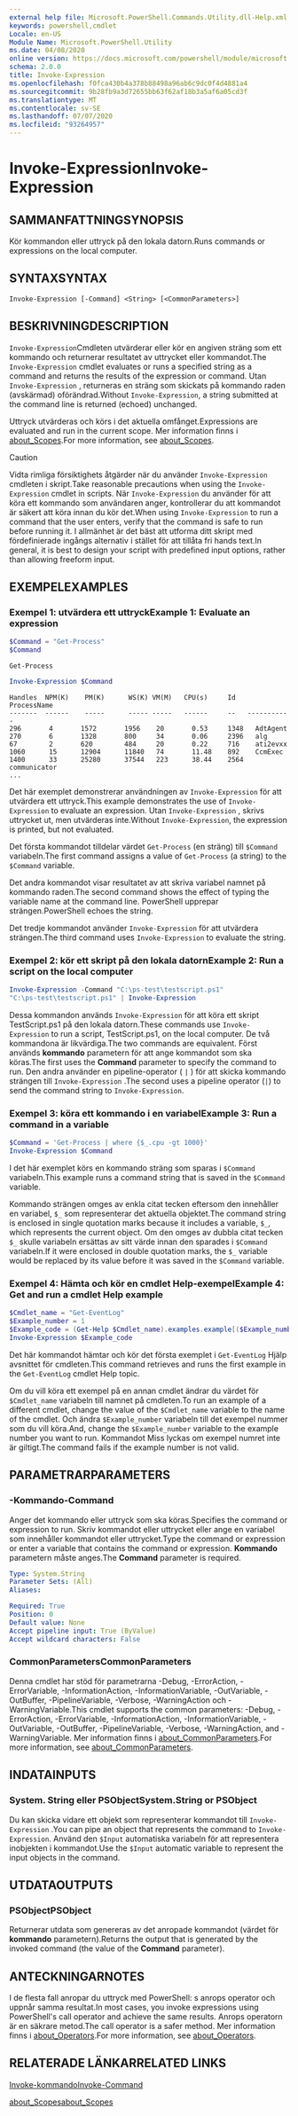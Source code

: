```yaml
---
external help file: Microsoft.PowerShell.Commands.Utility.dll-Help.xml
keywords: powershell,cmdlet
Locale: en-US
Module Name: Microsoft.PowerShell.Utility
ms.date: 04/08/2020
online version: https://docs.microsoft.com/powershell/module/microsoft.powershell.utility/invoke-expression?view=powershell-5.1&WT.mc_id=ps-gethelp
schema: 2.0.0
title: Invoke-Expression
ms.openlocfilehash: f0fca430b4a378b88498a96ab6c9dc0f4d4881a4
ms.sourcegitcommit: 9b28fb9a3d72655bb63f62af18b3a5af6a05cd3f
ms.translationtype: MT
ms.contentlocale: sv-SE
ms.lasthandoff: 07/07/2020
ms.locfileid: "93264957"
---
```

# <span data-ttu-id="be4f4-103">Invoke-Expression</span><span class="sxs-lookup"><span data-stu-id="be4f4-103">Invoke-Expression</span></span>

## <span data-ttu-id="be4f4-104">SAMMANFATTNING</span><span class="sxs-lookup"><span data-stu-id="be4f4-104">SYNOPSIS</span></span>
<span data-ttu-id="be4f4-105">Kör kommandon eller uttryck på den lokala datorn.</span><span class="sxs-lookup"><span data-stu-id="be4f4-105">Runs commands or expressions on the local computer.</span></span>

## <span data-ttu-id="be4f4-106">SYNTAX</span><span class="sxs-lookup"><span data-stu-id="be4f4-106">SYNTAX</span></span>

```
Invoke-Expression [-Command] <String> [<CommonParameters>]
```

## <span data-ttu-id="be4f4-107">BESKRIVNING</span><span class="sxs-lookup"><span data-stu-id="be4f4-107">DESCRIPTION</span></span>

<span data-ttu-id="be4f4-108">`Invoke-Expression`Cmdleten utvärderar eller kör en angiven sträng som ett kommando och returnerar resultatet av uttrycket eller kommandot.</span><span class="sxs-lookup"><span data-stu-id="be4f4-108">The `Invoke-Expression` cmdlet evaluates or runs a specified string as a command and returns the results of the expression or command.</span></span> <span data-ttu-id="be4f4-109">Utan `Invoke-Expression` , returneras en sträng som skickats på kommando raden (avskärmad) oförändrad.</span><span class="sxs-lookup"><span data-stu-id="be4f4-109">Without `Invoke-Expression`, a string submitted at the command line is returned (echoed) unchanged.</span></span>

<span data-ttu-id="be4f4-110">Uttryck utvärderas och körs i det aktuella omfånget.</span><span class="sxs-lookup"><span data-stu-id="be4f4-110">Expressions are evaluated and run in the current scope.</span></span> <span data-ttu-id="be4f4-111">Mer information finns i [about_Scopes](../Microsoft.PowerShell.Core/About/about_Scopes.md).</span><span class="sxs-lookup"><span data-stu-id="be4f4-111">For more information, see [about_Scopes](../Microsoft.PowerShell.Core/About/about_Scopes.md).</span></span>

> [!CAUTION]
> <span data-ttu-id="be4f4-112">Vidta rimliga försiktighets åtgärder när du använder `Invoke-Expression` cmdleten i skript.</span><span class="sxs-lookup"><span data-stu-id="be4f4-112">Take reasonable precautions when using the `Invoke-Expression` cmdlet in scripts.</span></span> <span data-ttu-id="be4f4-113">När `Invoke-Expression` du använder för att köra ett kommando som användaren anger, kontrollerar du att kommandot är säkert att köra innan du kör det.</span><span class="sxs-lookup"><span data-stu-id="be4f4-113">When using `Invoke-Expression` to run a command that the user enters, verify that the command is safe to run before running it.</span></span> <span data-ttu-id="be4f4-114">I allmänhet är det bäst att utforma ditt skript med fördefinierade ingångs alternativ i stället för att tillåta fri hands text.</span><span class="sxs-lookup"><span data-stu-id="be4f4-114">In general, it is best to design your script with predefined input options, rather than allowing freeform input.</span></span>

## <span data-ttu-id="be4f4-115">EXEMPEL</span><span class="sxs-lookup"><span data-stu-id="be4f4-115">EXAMPLES</span></span>

### <span data-ttu-id="be4f4-116">Exempel 1: utvärdera ett uttryck</span><span class="sxs-lookup"><span data-stu-id="be4f4-116">Example 1: Evaluate an expression</span></span>

```powershell
$Command = "Get-Process"
$Command
```

```Output
Get-Process
```

```powershell
Invoke-Expression $Command
```

```Output
Handles  NPM(K)    PM(K)      WS(K) VM(M)   CPU(s)     Id   ProcessName
-------  ------    -----      ----- -----   ------     --   -----------
296       4       1572       1956    20       0.53     1348   AdtAgent
270       6       1328       800     34       0.06     2396   alg
67        2       620        484     20       0.22     716    ati2evxx
1060      15      12904      11840   74       11.48    892    CcmExec
1400      33      25280      37544   223      38.44    2564   communicator
...
```

<span data-ttu-id="be4f4-117">Det här exemplet demonstrerar användningen av `Invoke-Expression` för att utvärdera ett uttryck.</span><span class="sxs-lookup"><span data-stu-id="be4f4-117">This example demonstrates the use of `Invoke-Expression` to evaluate an expression.</span></span> <span data-ttu-id="be4f4-118">Utan `Invoke-Expression` , skrivs uttrycket ut, men utvärderas inte.</span><span class="sxs-lookup"><span data-stu-id="be4f4-118">Without `Invoke-Expression`, the expression is printed, but not evaluated.</span></span>

<span data-ttu-id="be4f4-119">Det första kommandot tilldelar värdet `Get-Process` (en sträng) till `$Command` variabeln.</span><span class="sxs-lookup"><span data-stu-id="be4f4-119">The first command assigns a value of `Get-Process` (a string) to the `$Command` variable.</span></span>

<span data-ttu-id="be4f4-120">Det andra kommandot visar resultatet av att skriva variabel namnet på kommando raden.</span><span class="sxs-lookup"><span data-stu-id="be4f4-120">The second command shows the effect of typing the variable name at the command line.</span></span> <span data-ttu-id="be4f4-121">PowerShell upprepar strängen.</span><span class="sxs-lookup"><span data-stu-id="be4f4-121">PowerShell echoes the string.</span></span>

<span data-ttu-id="be4f4-122">Det tredje kommandot använder `Invoke-Expression` för att utvärdera strängen.</span><span class="sxs-lookup"><span data-stu-id="be4f4-122">The third command uses `Invoke-Expression` to evaluate the string.</span></span>

### <span data-ttu-id="be4f4-123">Exempel 2: kör ett skript på den lokala datorn</span><span class="sxs-lookup"><span data-stu-id="be4f4-123">Example 2: Run a script on the local computer</span></span>

```powershell
Invoke-Expression -Command "C:\ps-test\testscript.ps1"
"C:\ps-test\testscript.ps1" | Invoke-Expression
```

<span data-ttu-id="be4f4-124">Dessa kommandon används `Invoke-Expression` för att köra ett skript TestScript.ps1 på den lokala datorn.</span><span class="sxs-lookup"><span data-stu-id="be4f4-124">These commands use `Invoke-Expression` to run a script, TestScript.ps1, on the local computer.</span></span> <span data-ttu-id="be4f4-125">De två kommandona är likvärdiga.</span><span class="sxs-lookup"><span data-stu-id="be4f4-125">The two commands are equivalent.</span></span> <span data-ttu-id="be4f4-126">Först används **kommando** parametern för att ange kommandot som ska köras.</span><span class="sxs-lookup"><span data-stu-id="be4f4-126">The first uses the **Command** parameter to specify the command to run.</span></span>
<span data-ttu-id="be4f4-127">Den andra använder en pipeline-operator ( `|` ) för att skicka kommando strängen till `Invoke-Expression` .</span><span class="sxs-lookup"><span data-stu-id="be4f4-127">The second uses a pipeline operator (`|`) to send the command string to `Invoke-Expression`.</span></span>

### <span data-ttu-id="be4f4-128">Exempel 3: köra ett kommando i en variabel</span><span class="sxs-lookup"><span data-stu-id="be4f4-128">Example 3: Run a command in a variable</span></span>

```powershell
$Command = 'Get-Process | where {$_.cpu -gt 1000}'
Invoke-Expression $Command
```

<span data-ttu-id="be4f4-129">I det här exemplet körs en kommando sträng som sparas i `$Command` variabeln.</span><span class="sxs-lookup"><span data-stu-id="be4f4-129">This example runs a command string that is saved in the `$Command` variable.</span></span>

<span data-ttu-id="be4f4-130">Kommando strängen omges av enkla citat tecken eftersom den innehåller en variabel, `$_` som representerar det aktuella objektet.</span><span class="sxs-lookup"><span data-stu-id="be4f4-130">The command string is enclosed in single quotation marks because it includes a variable, `$_`, which represents the current object.</span></span> <span data-ttu-id="be4f4-131">Om den omges av dubbla citat tecken `$_` skulle variabeln ersättas av sitt värde innan den sparades i `$Command` variabeln.</span><span class="sxs-lookup"><span data-stu-id="be4f4-131">If it were enclosed in double quotation marks, the `$_` variable would be replaced by its value before it was saved in the `$Command` variable.</span></span>

### <span data-ttu-id="be4f4-132">Exempel 4: Hämta och kör en cmdlet Help-exempel</span><span class="sxs-lookup"><span data-stu-id="be4f4-132">Example 4: Get and run a cmdlet Help example</span></span>

```powershell
$Cmdlet_name = "Get-EventLog"
$Example_number = 1
$Example_code = (Get-Help $Cmdlet_name).examples.example[($Example_number-1)].code
Invoke-Expression $Example_code
```

<span data-ttu-id="be4f4-133">Det här kommandot hämtar och kör det första exemplet i `Get-EventLog` Hjälp avsnittet för cmdleten.</span><span class="sxs-lookup"><span data-stu-id="be4f4-133">This command retrieves and runs the first example in the `Get-EventLog` cmdlet Help topic.</span></span>

<span data-ttu-id="be4f4-134">Om du vill köra ett exempel på en annan cmdlet ändrar du värdet för `$Cmdlet_name` variabeln till namnet på cmdleten.</span><span class="sxs-lookup"><span data-stu-id="be4f4-134">To run an example of a different cmdlet, change the value of the `$Cmdlet_name` variable to the name of the cmdlet.</span></span> <span data-ttu-id="be4f4-135">Och ändra `$Example_number` variabeln till det exempel nummer som du vill köra.</span><span class="sxs-lookup"><span data-stu-id="be4f4-135">And, change the `$Example_number` variable to the example number you want to run.</span></span> <span data-ttu-id="be4f4-136">Kommandot Miss lyckas om exempel numret inte är giltigt.</span><span class="sxs-lookup"><span data-stu-id="be4f4-136">The command fails if the example number is not valid.</span></span>

## <span data-ttu-id="be4f4-137">PARAMETRAR</span><span class="sxs-lookup"><span data-stu-id="be4f4-137">PARAMETERS</span></span>

### <span data-ttu-id="be4f4-138">-Kommando</span><span class="sxs-lookup"><span data-stu-id="be4f4-138">-Command</span></span>

<span data-ttu-id="be4f4-139">Anger det kommando eller uttryck som ska köras.</span><span class="sxs-lookup"><span data-stu-id="be4f4-139">Specifies the command or expression to run.</span></span> <span data-ttu-id="be4f4-140">Skriv kommandot eller uttrycket eller ange en variabel som innehåller kommandot eller uttrycket.</span><span class="sxs-lookup"><span data-stu-id="be4f4-140">Type the command or expression or enter a variable that contains the command or expression.</span></span> <span data-ttu-id="be4f4-141">**Kommando** parametern måste anges.</span><span class="sxs-lookup"><span data-stu-id="be4f4-141">The **Command** parameter is required.</span></span>

```yaml
Type: System.String
Parameter Sets: (All)
Aliases:

Required: True
Position: 0
Default value: None
Accept pipeline input: True (ByValue)
Accept wildcard characters: False
```

### <span data-ttu-id="be4f4-142">CommonParameters</span><span class="sxs-lookup"><span data-stu-id="be4f4-142">CommonParameters</span></span>

<span data-ttu-id="be4f4-143">Denna cmdlet har stöd för parametrarna -Debug, -ErrorAction, -ErrorVariable, -InformationAction, -InformationVariable, -OutVariable, -OutBuffer, -PipelineVariable, -Verbose, -WarningAction och -WarningVariable.</span><span class="sxs-lookup"><span data-stu-id="be4f4-143">This cmdlet supports the common parameters: -Debug, -ErrorAction, -ErrorVariable, -InformationAction, -InformationVariable, -OutVariable, -OutBuffer, -PipelineVariable, -Verbose, -WarningAction, and -WarningVariable.</span></span> <span data-ttu-id="be4f4-144">Mer information finns i [about_CommonParameters](../Microsoft.PowerShell.Core/About/about_CommonParameters.md).</span><span class="sxs-lookup"><span data-stu-id="be4f4-144">For more information, see [about_CommonParameters](../Microsoft.PowerShell.Core/About/about_CommonParameters.md).</span></span>

## <span data-ttu-id="be4f4-145">INDATA</span><span class="sxs-lookup"><span data-stu-id="be4f4-145">INPUTS</span></span>

### <span data-ttu-id="be4f4-146">System. String eller PSObject</span><span class="sxs-lookup"><span data-stu-id="be4f4-146">System.String or PSObject</span></span>

<span data-ttu-id="be4f4-147">Du kan skicka vidare ett objekt som representerar kommandot till `Invoke-Expression` .</span><span class="sxs-lookup"><span data-stu-id="be4f4-147">You can pipe an object that represents the command to `Invoke-Expression`.</span></span>
<span data-ttu-id="be4f4-148">Använd den `$Input` automatiska variabeln för att representera inobjekten i kommandot.</span><span class="sxs-lookup"><span data-stu-id="be4f4-148">Use the `$Input` automatic variable to represent the input objects in the command.</span></span>

## <span data-ttu-id="be4f4-149">UTDATA</span><span class="sxs-lookup"><span data-stu-id="be4f4-149">OUTPUTS</span></span>

### <span data-ttu-id="be4f4-150">PSObject</span><span class="sxs-lookup"><span data-stu-id="be4f4-150">PSObject</span></span>

<span data-ttu-id="be4f4-151">Returnerar utdata som genereras av det anropade kommandot (värdet för **kommando** parametern).</span><span class="sxs-lookup"><span data-stu-id="be4f4-151">Returns the output that is generated by the invoked command (the value of the **Command** parameter).</span></span>

## <span data-ttu-id="be4f4-152">ANTECKNINGAR</span><span class="sxs-lookup"><span data-stu-id="be4f4-152">NOTES</span></span>

<span data-ttu-id="be4f4-153">I de flesta fall anropar du uttryck med PowerShell: s anrops operator och uppnår samma resultat.</span><span class="sxs-lookup"><span data-stu-id="be4f4-153">In most cases, you invoke expressions using PowerShell's call operator and achieve the same results.</span></span>
<span data-ttu-id="be4f4-154">Anrops operatorn är en säkrare metod.</span><span class="sxs-lookup"><span data-stu-id="be4f4-154">The call operator is a safer method.</span></span> <span data-ttu-id="be4f4-155">Mer information finns i [about_Operators](../microsoft.powershell.core/about/about_operators.md#call-operator-).</span><span class="sxs-lookup"><span data-stu-id="be4f4-155">For more information, see [about_Operators](../microsoft.powershell.core/about/about_operators.md#call-operator-).</span></span>

## <span data-ttu-id="be4f4-156">RELATERADE LÄNKAR</span><span class="sxs-lookup"><span data-stu-id="be4f4-156">RELATED LINKS</span></span>

[<span data-ttu-id="be4f4-157">Invoke-kommando</span><span class="sxs-lookup"><span data-stu-id="be4f4-157">Invoke-Command</span></span>](../Microsoft.PowerShell.Core/Invoke-Command.md)

[<span data-ttu-id="be4f4-158">about_Scopes</span><span class="sxs-lookup"><span data-stu-id="be4f4-158">about_Scopes</span></span>](../Microsoft.PowerShell.Core/About/about_Scopes.md)
